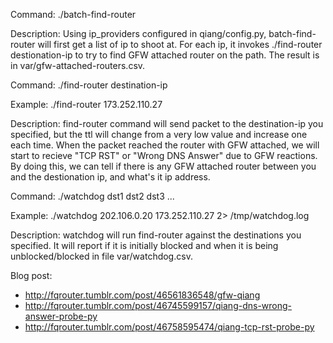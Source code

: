 Command: ./batch-find-router

Description: Using ip_providers configured in qiang/config.py, batch-find-router will first get a list of ip to shoot at.
For each ip, it invokes ./find-router destionation-ip to try to find GFW attached router on the path. The result
is in var/gfw-attached-routers.csv.

Command: ./find-router destination-ip

Example: ./find-router 173.252.110.27

Description: find-router command will send packet to the destination-ip you specified, but the ttl will 
change from a very low value and increase one each time. When the packet reached the router with GFW
attached, we will start to recieve "TCP RST" or "Wrong DNS Answer" due to GFW reactions. By doing this, we
can tell if there is any GFW attached router between you and the destionation ip, and what's it ip address.

Command: ./watchdog dst1 dst2 dst3 ...

Example: ./watchdog 202.106.0.20 173.252.110.27 2> /tmp/watchdog.log

Description: watchdog will run find-router against the destinations you specified. It will report if it is initially
blocked and when it is being unblocked/blocked in file var/watchdog.csv.

Blog post:

* http://fqrouter.tumblr.com/post/46561836548/gfw-qiang
* http://fqrouter.tumblr.com/post/46745599157/qiang-dns-wrong-answer-probe-py
* http://fqrouter.tumblr.com/post/46758595474/qiang-tcp-rst-probe-py